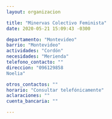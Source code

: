 ```yaml
---
layout: organizacion

title: "Minervas Colectivo Feminista"
date: 2020-05-21 15:09:43 -0300

departamento: "Montevideo"
barrio: "Montevideo"
actividades: "Cordón"
necesidades: "Merienda"
telefono_contacto: ""
direccion: "096129858
Noelia"

otros_contactos: ""
horario: "Consultar telefónicamente"
aclaraciones: ""
cuenta_bancaria: ""

---
```

